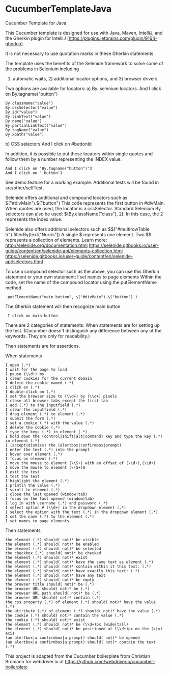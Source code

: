 # CucumberTemplateJava
Cucumber Template for Java

This Cucumber template is designed for use with Java, Maven, IntelliJ, and the Gherkin plugin for IntelliJ (https://plugins.jetbrains.com/plugin/9164-gherkin).

It is not necessary to use quotation marks in these Gherkin statements.

The template uses the benefits of the Selenide framework to solve some of the problems in Selenium including 
1) automatic waits, 2) additional locator options, and 3) browser drivers.

Two options are available for locators:
a) By. selenium locators.
    And I click on By.tagname("button")
    
	By.className("value")
	By.cssSelector("value")
	By.id("value")
	By.linkText("value")
	By.name("value")
	By.partialLinkText("value")
	By.tagName("value")
	By.xpath("value")

b) CSS selectors
    And I click on #buttonId

In addition, it is possible to put these locators within single quotes and follow them by a number representing the INDEX value.

    And I click on 'By.tagname("button")'3
    And I click on '.button'1

See demo.feature for a working example. Additional tests will be found in src/other/selfTest.

Selenide offers additional and compound locators such as 
$("#divMain").$("button")
This code represents the first button in #divMain. 
When quotes are used, the locator is a cssSelector. 
Standard Selenium By selectors can also be used:
$(By.className("class"), 2);
In this case, the 2 represents the index value.

Selenide also offers additional selectors such as
$$("#multirowTable tr").filterBy(text("Norris"))
A single $ represents one element.
Two $$ represents a collection of elements.
Learn more: 
http://selenide.org/documentation.html
https://selenide.gitbooks.io/user-guide/content/en/selenide-api/elements-collection.html
https://selenide.gitbooks.io/user-guide/content/en/selenide-api/selectors.html


To use a compound selector such as the above, you can use this Gherkin statement or your own statement:
I set names to page elements
Within the code, set the name of the compound locator using the putElementName method.

     putElementName("main button", $("#divMain").$("button") )

The Gherkin statement will then recognize main button.

     I click on main button     

There are 2 categories of statements:
When statements are for setting up the test. (Cucumber doesn't distinguish any difference between any of the keywords. They are only for readability.) 

Then statements are for assertions. 

When statements

    I open (.*)
    I wait for the page to load  
    I pause (\\d+) ms
    I clear cookies for the current domain
    I delete the cookie named (.*)
    I click on (.*)
    I double-click on (.*)
    I set the browser size to (\\d+) by (\\d+) pixels
    I close all browser tabs except the first tab
    I add (.*) to the inputfield (.*)
    I clear the inputfield (.*)
    I drag element (.*) to element (.*)
    I submit the form (.*)
    I set a cookie (.*) with the value (.*)
    I delete the cookie (.*)
    I type the keys (.*) in element (.*)
    I hold down the (control|shift|alt|command) key and type the key (.*) in element (.*)
    I (accept|dismiss) the (alertbox|confirmbox|prompt)
    I enter the text (.*) into the prompt
    I hover over element (.*)
    I focus on element (.*)
    I move the mouse to element (\\S+) with an offset of (\\d+),(\\d+)
    I move the mouse to element (\\S+)$
    I exit the test
    I test the test
    I highlight the element (.*)
    I println the value (.*)
    I scroll to element (.*)
    I close the last opened (window|tab)
    I focus on the last opened (window|tab)
    I log in with username (.*) and password (.*)
    I select option # (\\d+) in the dropdown element (.*)
    I select the option with the text (.*) in the dropdown element (.*)
    I set the name (.*) to the element (.*)
    I set names to page elements

Then statements

    the element (.*) should( not)* be visible
    the element (.*) should( not)* be enabled
    the element (.*) should( not)* be selected
    the checkbox (.*) should( not)* be checked
    the element (.*) should( not)* exist
    the element (.*) should( not)* have the same text as element (.*)
    the element (.*) should( not)* contain within it this text: (.*)
    the element (.*) should( not)* have exactly this text: (.*)
    the element (.*) should( not)* have any text
    the element (.*) should( not)* be empty
    the browser title should( not)* be (.*)
    the browser URL should( not)* be (.*)
    the browser URL path should( not)* be (.*)
    the browser URL should( not)* contain (.*)
    the css property (.*) of element (.*) should( not)* have the value (.*)
    the attribute (.*) of element (.*) should( not)* have the value (.*)
    the cookie (.*) should( not)* contain the value (.*)
    the cookie (.*) should( not)* exist
    the element (.*) should( not)* be (\\d+)px (wide|tall)
    the element (.*) should( not)* be positioned at (\\d+)px on the (x|y) axis
    (an alertbox|a confirmbox|a prompt) should( not)* be opened
    (an alertbox|a confirmbox|a prompt) should( not)* contain the text (.*)

This project is adapted from the Cucumber boilerplate from Christian Bromann for webdriver.io at https://github.com/webdriverio/cucumber-boilerplate

